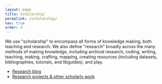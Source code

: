 ```yaml
---
layout: page
title: Scholarship
permalink: /scholarship/
nav: true
order: 4
---
```


<!--
Make sure this contains:
-what our DH is
-what scholarship is
-community lab
-->

We use "scholarship" to encompass all forms of knowledge making, both teaching and research. We also define "research" broadly across the many methods of making knowledge, including archival research, coding, writing, teaching, making, crafting, mapping, creating resources (including datasets, bibliographies, tutorials, and libguides), and play.

* [Research blog](/blog)
* [Research projects & other scholarly work](/our-projects)
